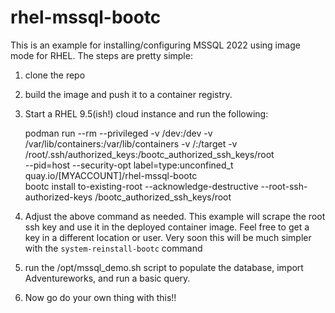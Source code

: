 # rhel-mssql-bootc


This is an example for installing/configuring MSSQL 2022 using image mode for RHEL. The steps are pretty simple:

1. clone the repo
2. build the image and push it to a container registry.
3. Start a RHEL 9.5(ish!) cloud instance and run the following:

   podman run --rm --privileged -v /dev:/dev -v /var/lib/containers:/var/lib/containers -v /:/target -v /root/.ssh/authorized_keys:/bootc_authorized_ssh_keys/root \
--pid=host --security-opt label=type:unconfined_t \
quay.io/[MYACCOUNT]/rhel-mssql-bootc \
bootc install to-existing-root --acknowledge-destructive --root-ssh-authorized-keys /bootc_authorized_ssh_keys/root

4. Adjust the above command as needed. This example will scrape the root ssh key and use it in the deployed container image. Feel free to get a key in a different location or user. Very soon this will be much simpler with the `system-reinstall-bootc` command
5. run the /opt/mssql_demo.sh script to populate the database, import Adventureworks, and run a basic query.
6. Now go do your own thing with this!!
